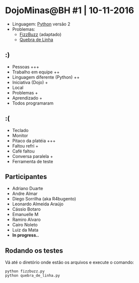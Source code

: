 # DojoMinas@BH #1 | 10-11-2016

- Linguagem: [Python](http://www.python.org/) versão 2
- Problemas: 
    - [FizzBuzz](http://dojopuzzles.com/problemas/exibe/fizzbuzz/) (adaptado)
    - [Quebra de Linha](http://dojopuzzles.com/problemas/exibe/quebra-de-linha/)


## :)

- Pessoas +++
- Trabalho em equipe ++
- Linguagem diferente (Python) ++
- Iniciativa (Dojo) +
- Local
- Problemas +
- Aprendizado +
- Todos programaram


## :(

- Teclado
- Monitor
- Pitaco da platéia +++
- Faltou refri +
- Café faltou
- Conversa paralela +
- Ferramenta de teste


## Participantes

- Adriano Duarte
- Andre Almar
- Diego Sorrilha (aka R4bugento)
- Leonardo Almeida Araújo
- Cássio Botaro
- Emanuelle M  
- Ramiro Alvaro
- Cairo Noleto
- Luiz da Mata
- **In progress..**

## Rodando os testes

Vá até o diretório onde estão os arquivos e execute o comando:

    python fizzbuzz.py
    python quebra_de_linha.py

